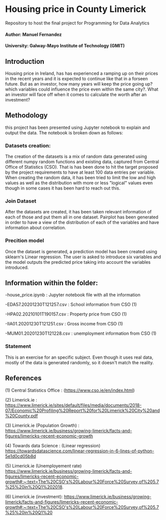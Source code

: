 # Housing price in County Limerick
Repository to host the final project for Programming for Data Analytics
#### Author: Manuel Fernandez 
#### University: Galway-Mayo Institute of Technology (GMIT)

## Introduction

Housing price in Ireland, has has experienced a ramping up on their prices in the recent years and it is expected to continue like that in a forseen future. But as an investor, how many years will keep the price going up? which variables could influence the price even within the same city?. What an investor will face off when it comes to calculate the worth after an investment?

## Methodology
this project has been presented using Jupyter notebook to explain and output the data. The notebook is broken down as follows:

### Datasets creation:

The creation of the datasets is a mix of random data generated using different numpy random functions and existing data, captured from Central Office of Statistics (CSO). That is has been done to hit the target proposed by the project requirements to have at least 100 data entries per variable. When creating the random data, it has been tried to limit the low and high values as well as the distribution with more or less "logical" values even though in some cases it has been hard to reach out this.

### Join Dataset

After the datasets are created, it has been taken relevant information of each of those and put them all in one dataset. Pairplot has been generated in order to have a view of the distribution of each of the variables and have information about correlation.

### Precition model

Once the dataset is generated, a prediction model has been created using sklearn's Linear regression. The user is asked to introduce six variables and the model outputs the predicted price taking into account the variables introduced.


## Information within the folder:

-house_price.ipynb : Jupyter notebook file with all the information

-EDA57.20201230T121257.csv : School information from CSO (1)

-HPA02.20210101T190157.csv : Property price from CSO (1)

-IIA01.20201230T121251.csv : Gross income from CSO (1)

-MUM01.20201230T121228.csv : unemployment information from CSO (1)


### Statement

This is an exercise for an specific subject. Even though it uses real data, mostly of the data is generated randomly, so it doesn't match the reality. 

## References
(1) Central Statistics Office : (https://www.cso.ie/en/index.html)

(2) Limerick.ie : https://www.limerick.ie/sites/default/files/media/documents/2018-07/Economic%20Profiling%20Report%20for%20Limerick%20City%20and%20County.pdf

(3) Limerick.ie (Population Growth) : https://www.limerick.ie/business/growing-limerick/facts-and-figures/limericks-recent-economic-growth

(4) Towards data Science : (Linear regression) https://towardsdatascience.com/linear-regression-in-6-lines-of-python-5e1d0cd05b8d

(5) Limerick.ie (Unemployement rate) https://www.limerick.ie/business/growing-limerick/facts-and-figures/limericks-recent-economic-growth#:~:text=The%20CSO's%20Labour%20Force%20Survey,of%205.7%25%20in%20Q1%202018.

(6) Limerick.ie (investment): https://www.limerick.ie/business/growing-limerick/facts-and-figures/limericks-recent-economic-growth#:~:text=The%20CSO's%20Labour%20Force%20Survey,of%205.7%25%20in%20Q1%20
